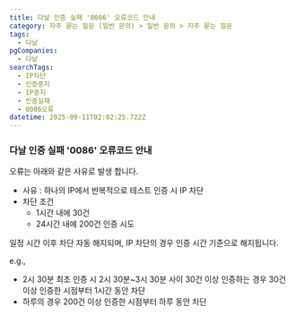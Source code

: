 ```yaml
---
title: 다날 인증 실패 '0086' 오류코드 안내
category: 자주 묻는 질문 (일반 문의) > 일반 문의 > 자주 묻는 질문
tags:
  - 다날
pgCompanies:
  - 다날
searchTags:
  - IP차단
  - 인증중지
  - IP중지
  - 인증실패
  - 0086오류
datetime: 2025-09-11T02:02:25.722Z
---
```


### **다날 인증 실패 '0086' 오류코드 안내**

<Highlight text="'[0086] [인증실패] 인증 서비스 이용이 중지된 IP입니다. (다날고객센터 1566-3355)' " /> 오류는 아래와 같은 사유로 발생 합니다.

- 사유 : 하나의 IP에서 반복적으로 테스트 인증 시 IP 차단
- 차단 조건
  - 1시간 내에 30건
  - 24시간 내에 200건 인증 시도

일정 시간 이후 차단 자동 해지되며, IP 차단의 경우 인증 시간 기준으로 해지됩니다.

<Indent level="1">

e.g.,

- 2시 30분 최초 인증 시 2시 30분\~3시 30분 사이 30건 이상 인증하는 경우 30건 이상 인증한 시점부터 1시간 동안 차단
- 하루의 경우 200건 이상 인증한 시점부터 하루 동안 차단

</Indent>
